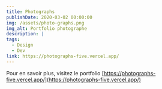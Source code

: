 ```yaml
---
title: Photographs
publishDate: 2020-03-02 00:00:00
img: /assets/photo-graphs.png
img_alt: Portfolio photographe
description: |
tags:
  - Design
  - Dev
link: https://photographs-five.vercel.app/
---
```

Pour en savoir plus, visitez le portfolio [https://photographs-five.vercel.app/](https://photographs-five.vercel.app/)